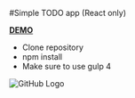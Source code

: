 #Simple TODO app (React only)

  [**DEMO**](http://codepen.io/KemPavel/full/dOOJVZ/)

- Clone repository
- npm install
- Make sure to use gulp 4



![GitHub Logo](https://github.com/Pavel-Kazakov/react-TODO/blob/master/thumbnail.png)
